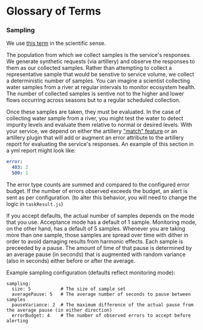 # Glossary of Terms

<!-- TODO define these as well
### Acceptance
(see also [Sampling](#sampling))

### Artillery
see https://artillery.io/

### Arrival
see https://artillery.io/docs/script-reference/#script-reference

### Burn

### Load

### Monitoring
(see also [Sampling](#sampling))

### Performance
-->

### Sampling

We use [this term](https://www.merriam-webster.com/dictionary/sampling) in the scientific sense.

The population from which we collect samples is the service's responses.  We generate synthetic requests (via artillery) and observe the responses to them as our collected samples.  Rather than attempting to collect a representative sample that would be senstive to service volume, we collect a deterministic number of samples.  You can imagine a scientist collecting water samples from a river at regular intervals to monitor ecosystem health.  The number of collected samples is sentive not to the higher and lower flows occurring across seasons but to a regular scheduled collection.

Once these samples are taken, they must be evaluated.  In the case of collecting water sample from a river, you might test the water to detect impurity levels and evaluate them relative to normal or desired levels.  With your service, we depend on either the artillery ["match" feature](https://github.com/shoreditch-ops/artillery/blob/master/core/lib/engine_util.js#L318) or an artillery plugin that will add or augment an error attribute to the artillery report for evaluating the service's responses.  An example of this section in a yml report might look like:

```yml
error:
  403: 2
  500: 1
```

The error type counts are summed and compared to the configured error budget.  If the number of errors observed exceeds the budget, an alert is sent as per configuration.  (to alter this behavior, you will need to change the logic in `taskResult.js`)

If you accept defaults, the actual number of samples depends on the mode that you use.  Acceptance mode has a default of 1 sample.  Monitoring mode, on the other hand, has a default of 5 samples.  Whenever you are taking more than one sample, those samples are spread over time with dither in order to avoid damaging results from harmonic effects.  Each sample is preceeded by a pause.  The amount of time of that pause is determined by an average pause (in seconds) that is augmented with random variance (also in seconds) either before or after the average.

Example sampling configuration (defaults reflect monitoring mode):
```
sampling:
  size: 5           # The size of sample set
  averagePause: 5   # The average number of seconds to pause between samples
  pauseVariance: 2  # The maximum difference of the actual pause from the average pause (in either direction)
  errorBudget: 4    # The number of observed errors to accept before alerting
```

<!-- TODO define these as well
### Serverless
(see also [Serverless Framework](#serverless-framework))

### Serverless Framework
-->

